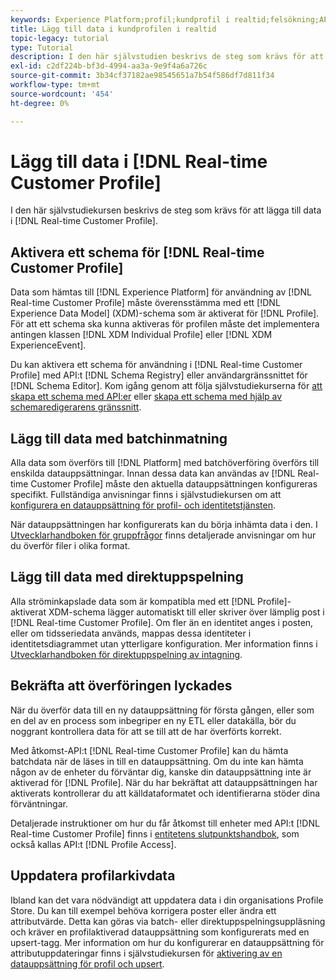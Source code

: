 ```yaml
---
keywords: Experience Platform;profil;kundprofil i realtid;felsökning;API;aktivera profil;Aktivera profil
title: Lägg till data i kundprofilen i realtid
topic-legacy: tutorial
type: Tutorial
description: I den här självstudien beskrivs de steg som krävs för att lägga till data i kundprofilen i realtid.
exl-id: c2df224b-bf3d-4994-aa3a-9e9f4a6a726c
source-git-commit: 3b34cf37182ae98545651a7b54f586df7d811f34
workflow-type: tm+mt
source-wordcount: '454'
ht-degree: 0%

---
```



# Lägg till data i [!DNL Real-time Customer Profile]

I den här självstudiekursen beskrivs de steg som krävs för att lägga till data i [!DNL Real-time Customer Profile].

## Aktivera ett schema för [!DNL Real-time Customer Profile]

Data som hämtas till [!DNL Experience Platform] för användning av [!DNL Real-time Customer Profile] måste överensstämma med ett [!DNL Experience Data Model] (XDM)-schema som är aktiverat för [!DNL Profile]. För att ett schema ska kunna aktiveras för profilen måste det implementera antingen klassen [!DNL XDM Individual Profile] eller [!DNL XDM ExperienceEvent].

Du kan aktivera ett schema för användning i [!DNL Real-time Customer Profile] med API:t [!DNL Schema Registry] eller användargränssnittet för [!DNL Schema Editor]. Kom igång genom att följa självstudiekurserna för [att skapa ett schema med API:er](../../xdm/tutorials/create-schema-api.md) eller [skapa ett schema med hjälp av schemaredigerarens gränssnitt](../../xdm/tutorials/create-schema-ui.md).

## Lägg till data med batchinmatning

Alla data som överförs till [!DNL Platform] med batchöverföring överförs till enskilda datauppsättningar. Innan dessa data kan användas av [!DNL Real-time Customer Profile] måste den aktuella datauppsättningen konfigureras specifikt. Fullständiga anvisningar finns i självstudiekursen om att [konfigurera en datauppsättning för profil- och identitetstjänsten](dataset-configuration.md).

När datauppsättningen har konfigurerats kan du börja inhämta data i den. I [Utvecklarhandboken för gruppfrågor](../../ingestion/batch-ingestion/api-overview.md) finns detaljerade anvisningar om hur du överför filer i olika format.

## Lägg till data med direktuppspelning

Alla ströminkapslade data som är kompatibla med ett [!DNL Profile]-aktiverat XDM-schema lägger automatiskt till eller skriver över lämplig post i [!DNL Real-time Customer Profile]. Om fler än en identitet anges i posten, eller om tidsseriedata används, mappas dessa identiteter i identitetsdiagrammet utan ytterligare konfiguration. Mer information finns i [Utvecklarhandboken för direktuppspelning av intagning](../../ingestion/tutorials/streaming-record-data.md).

## Bekräfta att överföringen lyckades

När du överför data till en ny datauppsättning för första gången, eller som en del av en process som inbegriper en ny ETL eller datakälla, bör du noggrant kontrollera data för att se till att de har överförts korrekt.

Med åtkomst-API:t [!DNL Real-time Customer Profile] kan du hämta batchdata när de läses in till en datauppsättning. Om du inte kan hämta någon av de enheter du förväntar dig, kanske din datauppsättning inte är aktiverad för [!DNL Profile]. När du har bekräftat att datauppsättningen har aktiverats kontrollerar du att källdataformatet och identifierarna stöder dina förväntningar.

Detaljerade instruktioner om hur du får åtkomst till enheter med API:t [!DNL Real-time Customer Profile] finns i [entitetens slutpunktshandbok](../api/entities.md), som också kallas API:t [!DNL Profile Access].

## Uppdatera profilarkivdata

Ibland kan det vara nödvändigt att uppdatera data i din organisations Profile Store. Du kan till exempel behöva korrigera poster eller ändra ett attributvärde. Detta kan göras via batch- eller direktuppspelningsuppläsning och kräver en profilaktiverad datauppsättning som konfigurerats med en upsert-tagg. Mer information om hur du konfigurerar en datauppsättning för attributuppdateringar finns i självstudiekursen för [aktivering av en datauppsättning för profil och upsert](../../catalog/datasets/enable-upsert.md).
